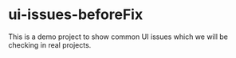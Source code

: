 # ui-issues-beforeFix
This is a demo project to show common UI issues which we will be checking in real projects.
